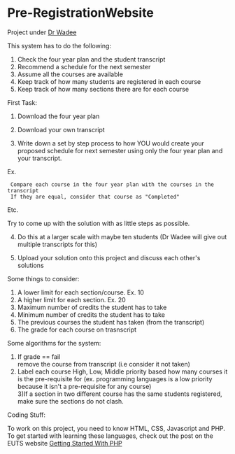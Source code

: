 Pre-RegistrationWebsite
=======================

Project under [Dr Wadee](https://github.com/wadeehalabi) 

This system has to do the following: 

1) Check the four year plan and the student transcript <br>
2) Recommend a schedule for the next semester <br>
3) Assume all the courses are available  <br>
4) Keep track of how many students are registered in each course <br>
5) Keep track of how many sections there are for each course <br>

First Task:

1) Download the four year plan 

2) Download your own transcript

3) Write down a set by step process to how YOU would create your proposed schedule for next semester using only the four year plan and your transcript. 

Ex. 

	 Compare each course in the four year plan with the courses in the transcript 
	 If they are equal, consider that course as "Completed"


Etc. 

Try to come up with the solution with as little steps as possible. 

4) Do this at a larger scale with maybe ten students (Dr Wadee will give out multiple transcripts for this)

5) Upload your solution onto this project and discuss each other's solutions 

Some things to consider: 

1) A lower limit for each section/course. Ex. 10 <br>
2) A higher limit for each section. Ex. 20 <br>
3) Maximum number of credits the student has to take <br>
4) Minimum number of credits the student has to take <br>
5) The previous courses the student has taken (from the transcript) <br>
6) The grade for each course on trasnscript

Some algorithms for the system:

1) If grade ==  fail<br>
	remove the course from transcript (i.e consider it not taken)<br>
2) Label each course High, Low, Middle priority based how many courses it is the pre-requisite for (ex. programming languages is a low priority because it isn't a pre-requisite for any course)<br>
3)If a section in two different course has the same students registered, make sure the sections do not clash. <br>

Coding Stuff:<br>

To work on this project, you need to know HTML, CSS, Javascript and PHP. To get started with learning these languages, check out the post on the EUTS website [Getting Started With PHP](http://euts.github.io/web/development/resources/2014/12/03/Getting-Started-With-PHP.html)
